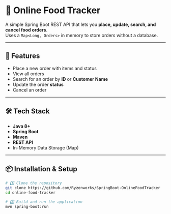 # 🍔 Online Food Tracker

A simple Spring Boot REST API that lets you **place, update, search, and cancel food orders**.  
Uses a `Map<Long, Orders>` in memory to store orders without a database.

---

## 🚀 Features

- Place a new order with items and status  
- View all orders  
- Search for an order by **ID** or **Customer Name**  
- Update the order **status**  
- Cancel an order  

---

## 🛠️ Tech Stack

- **Java 8+**
- **Spring Boot**
- **Maven**
- **REST API**
- In-Memory Data Storage (Map)

---

## 📦 Installation & Setup

```bash
# 1️⃣ Clone the repository
git clone https://github.com/Ryzenworks/SpringBoot-OnlineFoodTracker
cd online-food-tracker

# 2️⃣ Build and run the application
mvn spring-boot:run
